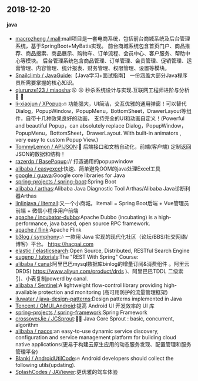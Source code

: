 ## 2018-12-20

#### java
* [macrozheng / mall](https://github.com/macrozheng/mall):mall项目是一套电商系统，包括前台商城系统及后台管理系统，基于SpringBoot+MyBatis实现。 前台商城系统包含首页门户、商品推荐、商品搜索、商品展示、购物车、订单流程、会员中心、客户服务、帮助中心等模块。 后台管理系统包含商品管理、订单管理、会员管理、促销管理、运营管理、内容管理、统计报表、财务管理、权限管理、设置等模块。
* [Snailclimb / JavaGuide](https://github.com/Snailclimb/JavaGuide):【Java学习+面试指南】 一份涵盖大部分Java程序员所需要掌握的核心知识。
* [qiurunze123 / miaosha](https://github.com/qiurunze123/miaosha):😮 😮 秒杀系统设计与实现.互联网工程师进阶与分析 🙋 🐓
* [li-xiaojun / XPopup](https://github.com/li-xiaojun/XPopup):🔥 功能强大，UI简洁，交互优雅的通用弹窗！可以替代Dialog，PopupWindow，PopupMenu，BottomSheet，DrawerLayout等组件，自带十几种效果良好的动画， 支持完全的UI和动画自定义！(Powerful and beautiful Popup，can absolutely replace Dialog，PopupWindow，PopupMenu，BottomSheet，DrawerLayout. With built-in animators , very easy to custom Popup View.)
* [TommyLemon / APIJSON](https://github.com/TommyLemon/APIJSON):🚀 后端接口和文档自动化，前端(客户端) 定制返回JSON的数据和结构！
* [razerdp / BasePopup](https://github.com/razerdp/BasePopup):// 打造通用的popupwindow
* [alibaba / easyexcel](https://github.com/alibaba/easyexcel):快速、简单避免OOM的java处理Excel工具
* [google / guava](https://github.com/google/guava):Google core libraries for Java
* [spring-projects / spring-boot](https://github.com/spring-projects/spring-boot):Spring Boot
* [alibaba / arthas](https://github.com/alibaba/arthas):Alibaba Java Diagnostic Tool Arthas/Alibaba Java诊断利器Arthas
* [linlinjava / litemall](https://github.com/linlinjava/litemall):又一个小商城。litemall = Spring Boot后端 + Vue管理员前端 + 微信小程序用户前端
* [apache / incubator-dubbo](https://github.com/apache/incubator-dubbo):Apache Dubbo (incubating) is a high-performance, java based, open source RPC framework.
* [apache / flink](https://github.com/apache/flink):Apache Flink
* [b3log / symphony](https://github.com/b3log/symphony):🎶 一款用 Java 实现的现代化社区（论坛/BBS/社交网络/博客）平台。 https://hacpai.com
* [elastic / elasticsearch](https://github.com/elastic/elasticsearch):Open Source, Distributed, RESTful Search Engine
* [eugenp / tutorials](https://github.com/eugenp/tutorials):The "REST With Spring" Course:
* [alibaba / canal](https://github.com/alibaba/canal):阿里巴巴mysql数据库binlog的增量订阅&消费组件 。阿里云DRDS( https://www.aliyun.com/product/drds )、阿里巴巴TDDL 二级索引、小表复制powerd by canal.
* [alibaba / Sentinel](https://github.com/alibaba/Sentinel):A lightweight flow-control library providing high-available protection and monitoring (高可用防护的流量管理框架)
* [iluwatar / java-design-patterns](https://github.com/iluwatar/java-design-patterns):Design patterns implemented in Java
* [Tencent / QMUI_Android](https://github.com/Tencent/QMUI_Android):提高 Android UI 开发效率的 UI 库
* [spring-projects / spring-framework](https://github.com/spring-projects/spring-framework):Spring Framework
* [crossoverJie / JCSprout](https://github.com/crossoverJie/JCSprout):👨‍🎓 Java Core Sprout : basic, concurrent, algorithm
* [alibaba / nacos](https://github.com/alibaba/nacos):an easy-to-use dynamic service discovery, configuration and service management platform for building cloud native applications(更易于构建云原生应用的动态服务发现、配置管理和服务管理平台)
* [Blankj / AndroidUtilCode](https://github.com/Blankj/AndroidUtilCode):🔥 Android developers should collect the following utils(updating).
* [SplashCodes / JAViewer](https://github.com/SplashCodes/JAViewer):更优雅的驾车体验
